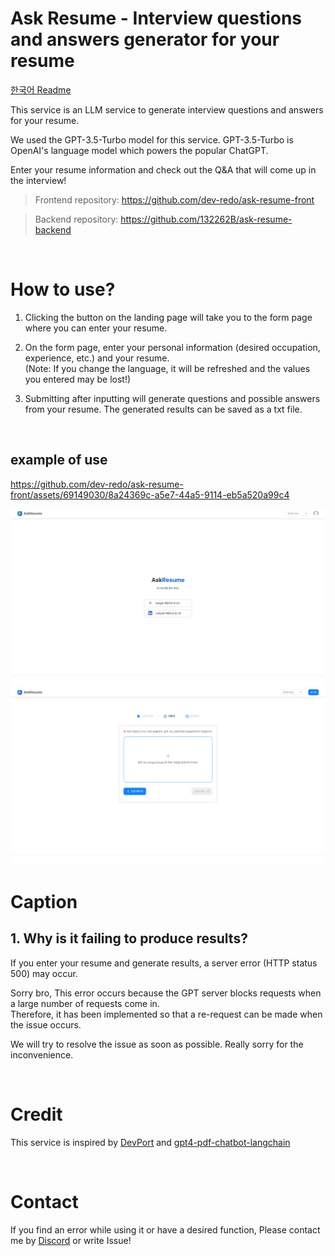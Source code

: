 # Ask Resume - Interview questions and answers generator for your resume

[한국어 Readme](https://github.com/dev-redo/ask-resume-front/blob/main/Korean.md)

This service is an LLM service to generate interview questions and answers for your resume.

We used the GPT-3.5-Turbo model for this service. GPT-3.5-Turbo is OpenAI's language model which powers the popular ChatGPT.

Enter your resume information and check out the Q&A that will come up in the interview!

> Frontend repository: https://github.com/dev-redo/ask-resume-front

> Backend repository: https://github.com/132262B/ask-resume-backend

<br />

# How to use?

1. Clicking the button on the landing page will take you to the form page where you can enter your resume.

2. On the form page, enter your personal information (desired occupation, experience, etc.) and your resume. <br />
   (Note: If you change the language, it will be refreshed and the values you entered may be lost!)

3. Submitting after inputting will generate questions and possible answers from your resume. The generated results can be saved as a txt file.

<br />

## example of use

https://github.com/dev-redo/ask-resume-front/assets/69149030/8a24369c-a5e7-44a5-9114-eb5a520a99c4

<img src="./docs/image/view4.png" alt="drawing" />

<img src="./docs/image/view3.png" alt="drawing" />


<br />

# Caption

## 1. Why is it failing to produce results?

If you enter your resume and generate results, a server error (HTTP status 500) may occur.

Sorry bro, This error occurs because the GPT server blocks requests when a large number of requests come in. <br />
Therefore, it has been implemented so that a re-request can be made when the issue occurs.

We will try to resolve the issue as soon as possible. Really sorry for the inconvenience.

<br />

# Credit

This service is inspired by [DevPort](https://github.com/custardcream98/DevPort) and [gpt4-pdf-chatbot-langchain](https://github.com/mayooear/gpt4-pdf-chatbot-langchain)

<br />

# Contact

If you find an error while using it or have a desired function, Please contact me by [Discord](https://discord.gg/aTzGNZ3y) or write Issue!
